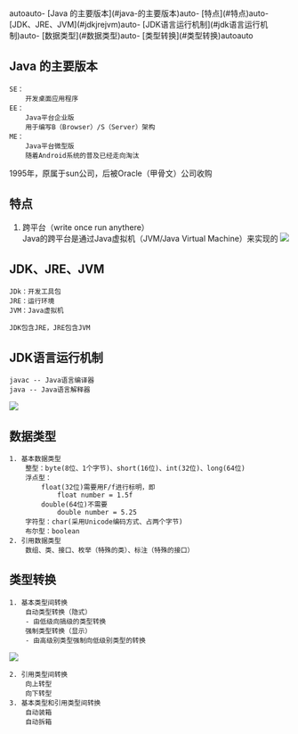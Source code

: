 <!-- TOC -->autoauto- [Java 的主要版本](#java-的主要版本)auto- [特点](#特点)auto- [JDK、JRE、JVM](#jdkjrejvm)auto- [JDK语言运行机制](#jdk语言运行机制)auto- [数据类型](#数据类型)auto- [类型转换](#类型转换)autoauto<!-- /TOC -->
## Java 的主要版本
    SE：
        开发桌面应用程序
    EE：
        Java平台企业版
        用于编写B（Browser）/S（Server）架构
    ME：
        Java平台微型版
        随着Android系统的普及已经走向淘汰

1995年，原属于sun公司，后被Oracle（甲骨文）公司收购
## 特点
1. 跨平台（write once run anythere）</br>
    Java的跨平台是通过Java虚拟机（JVM/Java Virtual Machine）来实现的
![](https://cdn.jsdelivr.net/gh/huangjingping520/PicGo/JVM.drawio.png)

## JDK、JRE、JVM
    JDk：开发工具包
    JRE：运行环境
    JVM：Java虚拟机

    JDK包含JRE，JRE包含JVM

## JDK语言运行机制
    javac -- Java语言编译器
    java -- Java语言解释器
![](https://cdn.jsdelivr.net/gh/huangjingping520/PicGo/运行机制.drawio.png)

## 数据类型
    1. 基本数据类型
        整型：byte(8位、1个字节)、short(16位)、int(32位)、long(64位)
        浮点型：
            float(32位)需要用F/f进行标明，即
                float number = 1.5f
            double(64位)不需要
                double number = 5.25
        字符型：char(采用Unicode编码方式、占两个字节)
        布尔型：boolean
    2. 引用数据类型
        数组、类、接口、枚举（特殊的类）、标注（特殊的接口）

## 类型转换
    1. 基本类型间转换
        自动类型转换（隐式）
        - 由低级向搞级的类型转换
        强制类型转换（显示）
        - 由高级别类型强制向低级别类型的转换
![](https://cdn.jsdelivr.net/gh/huangjingping520/PicGo/类型转换.drawio.png)

    2. 引用类型间转换
        向上转型
        向下转型
    3. 基本类型和引用类型间转换
        自动装箱
        自动拆箱